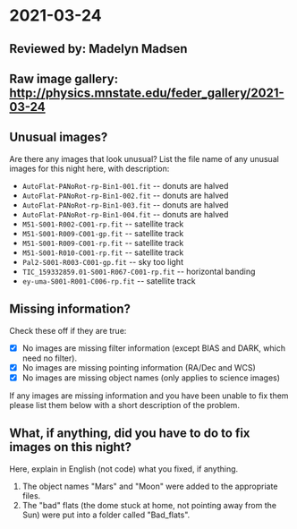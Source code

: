# 2021-03-24

## Reviewed by:   Madelyn Madsen

## Raw image gallery: http://physics.mnstate.edu/feder_gallery/2021-03-24

## Unusual images?

Are there any images that look unusual? List the file name of any unusual images for this night here, with description:

+ `AutoFlat-PANoRot-rp-Bin1-001.fit` -- donuts are halved
+ `AutoFlat-PANoRot-rp-Bin1-002.fit` -- donuts are halved
+ `AutoFlat-PANoRot-rp-Bin1-003.fit` -- donuts are halved
+ `AutoFlat-PANoRot-rp-Bin1-004.fit` -- donuts are halved
+ `M51-S001-R002-C001-rp.fit` -- satellite track
+ `M51-S001-R009-C001-gp.fit` -- satellite track
+ `M51-S001-R009-C001-rp.fit` -- satellite track
+ `M51-S001-R010-C001-rp.fit` -- satellite track
+ `Pal2-S001-R003-C001-gp.fit` -- sky too light
+ `TIC_159332859.01-S001-R067-C001-rp.fit` -- horizontal banding
+ `ey-uma-S001-R001-C006-rp.fit` -- satellite track

## Missing information?

Check these off if they are true:

- [x] No images are missing filter information (except BIAS and DARK, which need no filter).
- [x] No images are missing pointing information (RA/Dec and WCS)
- [x] No images are missing object names (only applies to science images)

If any images are missing information and you have been unable to fix them please list
them below with a short description of the problem.


## What, if anything, did you have to do to fix images on this night?

Here, explain in English (not code) what you fixed, if anything.

1. The object names "Mars" and "Moon" were added to the appropriate files.
2. The "bad" flats (the dome stuck at home, not pointing away from the Sun) were put into a folder called "Bad_flats".

